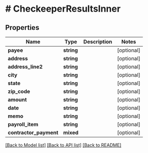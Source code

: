 # # CheckeeperResultsInner

## Properties

Name | Type | Description | Notes
------------ | ------------- | ------------- | -------------
**payee** | **string** |  | [optional]
**address** | **string** |  | [optional]
**address_line2** | **string** |  | [optional]
**city** | **string** |  | [optional]
**state** | **string** |  | [optional]
**zip_code** | **string** |  | [optional]
**amount** | **string** |  | [optional]
**date** | **string** |  | [optional]
**memo** | **string** |  | [optional]
**payroll_item** | **string** |  | [optional]
**contractor_payment** | **mixed** |  | [optional]

[[Back to Model list]](../../README.md#models) [[Back to API list]](../../README.md#endpoints) [[Back to README]](../../README.md)
